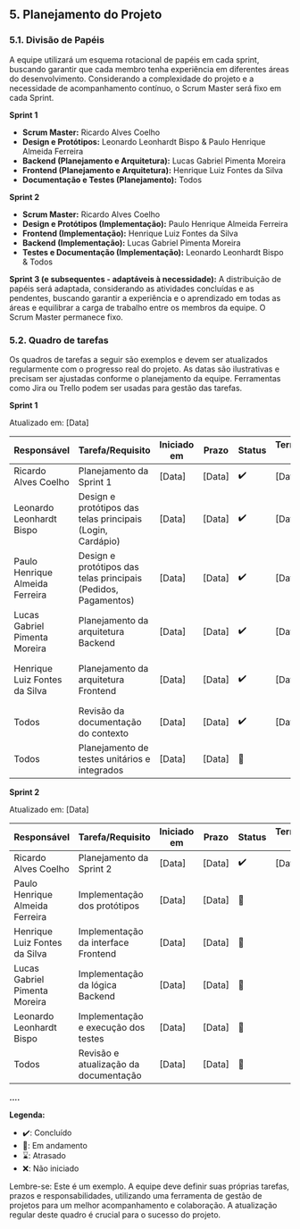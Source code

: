 ## 5. Planejamento do Projeto

### 5.1. Divisão de Papéis

A equipe utilizará um esquema rotacional de papéis em cada sprint, buscando garantir que cada membro tenha experiência em diferentes áreas do desenvolvimento.  Considerando a complexidade do projeto e a necessidade de acompanhamento contínuo, o Scrum Master será fixo em cada Sprint.

**Sprint 1**

* **Scrum Master:** Ricardo Alves Coelho
* **Design e Protótipos:** Leonardo Leonhardt Bispo & Paulo Henrique Almeida Ferreira
* **Backend (Planejamento e Arquitetura):** Lucas Gabriel Pimenta Moreira
* **Frontend (Planejamento e Arquitetura):** Henrique Luiz Fontes da Silva
* **Documentação e Testes (Planejamento):** Todos


**Sprint 2**

* **Scrum Master:** Ricardo Alves Coelho
* **Design e Protótipos (Implementação):** Paulo Henrique Almeida Ferreira
* **Frontend (Implementação):** Henrique Luiz Fontes da Silva
* **Backend (Implementação):** Lucas Gabriel Pimenta Moreira
* **Testes e Documentação (Implementação):** Leonardo Leonhardt Bispo & Todos

**Sprint 3 (e subsequentes - adaptáveis à necessidade):** A distribuição de papéis será adaptada, considerando as atividades concluídas e as pendentes, buscando garantir a experiência e o aprendizado em todas as áreas e equilibrar a carga de trabalho entre os membros da equipe.  O Scrum Master permanece fixo.


### 5.2. Quadro de tarefas

Os quadros de tarefas a seguir são exemplos e devem ser atualizados regularmente com o progresso real do projeto.  As datas são ilustrativas e precisam ser ajustadas conforme o planejamento da equipe.  Ferramentas como Jira ou Trello podem ser usadas para gestão das tarefas.


**Sprint 1**

Atualizado em: [Data]

| Responsável                  | Tarefa/Requisito                               | Iniciado em    | Prazo      | Status  | Terminado em    | Observações                                   |
|-------------------------------|-------------------------------------------------|-----------------|------------|---------|-----------------|------------------------------------------------|
| Ricardo Alves Coelho          | Planejamento da Sprint 1                        | [Data]          | [Data]     | ✔️      | [Data]          |                                                |
| Leonardo Leonhardt Bispo      | Design e protótipos das telas principais (Login, Cardápio) | [Data]          | [Data]     | ✔️      | [Data]          | Utilizar Figma                               |
| Paulo Henrique Almeida Ferreira | Design e protótipos das telas principais (Pedidos, Pagamentos) | [Data]          | [Data]     | ✔️      | [Data]          | Utilizar Figma                               |
| Lucas Gabriel Pimenta Moreira | Planejamento da arquitetura Backend              | [Data]          | [Data]     | ✔️      | [Data]          | Definir tecnologias e estrutura básica        |
| Henrique Luiz Fontes da Silva | Planejamento da arquitetura Frontend             | [Data]          | [Data]     | ✔️      | [Data]          | Definir tecnologias e estrutura básica        |
| Todos                          | Revisão da documentação do contexto             | [Data]          | [Data]     | ✔️      | [Data]          |                                                |
| Todos                          | Planejamento de testes unitários e integrados    | [Data]          | [Data]     | 📝      |                  |                                                |


**Sprint 2**

Atualizado em: [Data]

| Responsável                  | Tarefa/Requisito                               | Iniciado em    | Prazo      | Status  | Terminado em    | Observações                                   |
|-------------------------------|-------------------------------------------------|-----------------|------------|---------|-----------------|------------------------------------------------|
| Ricardo Alves Coelho          | Planejamento da Sprint 2                        | [Data]          | [Data]     | ✔️      | [Data]          |                                                |
| Paulo Henrique Almeida Ferreira | Implementação dos protótipos                    | [Data]          | [Data]     | 📝      |                  | Testes com usuários                             |
| Henrique Luiz Fontes da Silva | Implementação da interface Frontend            | [Data]          | [Data]     | 📝      |                  | Integrar com o Backend                        |
| Lucas Gabriel Pimenta Moreira | Implementação da lógica Backend                 | [Data]          | [Data]     | 📝      |                  | Testes unitários                               |
| Leonardo Leonhardt Bispo      | Implementação e execução dos testes             | [Data]          | [Data]     | 📝      |                  | Testes unitários e integrados                    |
| Todos                          | Revisão e atualização da documentação            | [Data]          | [Data]     | 📝      |                  |                                                |


**....**


**Legenda:**

* ✔️: Concluído
* 📝: Em andamento
* ⌛: Atrasado
* ❌: Não iniciado


Lembre-se: Este é um exemplo.  A equipe deve definir suas próprias tarefas, prazos e responsabilidades, utilizando uma ferramenta de gestão de projetos para um melhor acompanhamento e colaboração. A atualização regular deste quadro é crucial para o sucesso do projeto.
